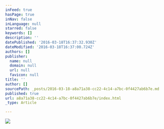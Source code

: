 ```yaml
---
inFeed: true
hasPage: true
inNav: false
inLanguage: null
starred: false
keywords: []
description: ''
datePublished: '2016-03-18T16:37:32.930Z'
dateModified: '2016-03-18T16:37:00.724Z'
authors: []
publisher:
  name: null
  domain: null
  url: null
  favicon: null
title: ''
author: []
sourcePath: _posts/2016-03-18-a8a71a38-cc22-4c14-a7bc-0f4427ab6b7e.md
published: true
url: a8a71a38-cc22-4c14-a7bc-0f4427ab6b7e/index.html
_type: Article

---
```

![](https://the-grid-user-content.s3-us-west-2.amazonaws.com/44d2c75d-96e0-41d7-ae1c-92066349fff6.jpg)